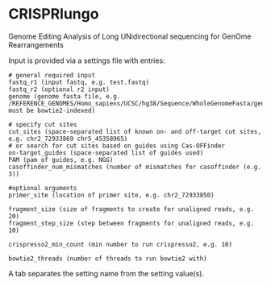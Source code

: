# CRISPRlungo
Genome Editing Analysis of Long UNidirectional sequencing for GenOme Rearrangements


Input is provided via a settings file with entries:

```
# general required input
fastq_r1 (input fastq, e.g. test.fastq)
fastq_r2 (optional r2 input)
genome (genome fasta file, e.g. /REFERENCE_GENOMES/Homo_sapiens/UCSC/hg38/Sequence/WholeGenomeFasta/genome.fa, must be bowtie2-indexed)

# specify cut sites
cut_sites (space-separated list of known on- and off-target cut sites, e.g. chr2_72933869 chr5_45358965)
# or search for cut sites based on guides using Cas-OFFinder
on-target_guides (space-separated list of guides used)
PAM (pam of guides, e.g. NGG)
casoffinder_num_mismatches (number of mismatches for casoffinder (e.g. 3))

#optional arguments
primer_site (location of primer site, e.g. chr2_72933850)

fragment_size (size of fragments to create for unaligned reads, e.g. 20)
fragment_step_size (step between fragments for unaligned reads, e.g. 10)

crispresso2_min_count (min number to run crispresso2, e.g. 10)

bowtie2_threads	(number of threads to run bowtie2 with)

```
A tab separates the setting name from the setting value(s).
